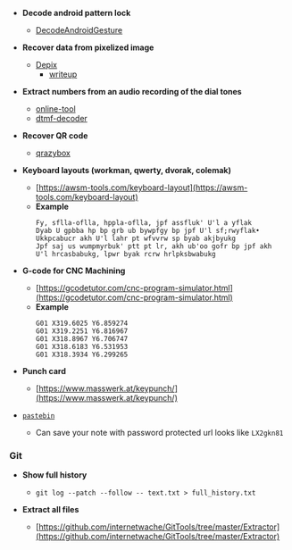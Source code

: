 - **Decode android pattern lock**

  - [DecodeAndroidGesture](https://github.com/jzyra/DecodeAndroidGesture)

- **Recover data from pixelized image**

  - [Depix](https://github.com/beurtschipper/Depix)
    - [writeup](https://github.com/K1nd4SUS/CTF-Writeups/tree/main/dCTF_2021/Behind%20the%20scenes)

- **Extract numbers from an audio recording of the dial tones**

  - [online-tool](https://unframework.github.io/dtmf-detect/#/)
  - [dtmf-decoder](https://github.com/ribt/dtmf-decoder)

- **Recover QR code**

  - [qrazybox](https://merri.cx/qrazybox/)

- **Keyboard layouts (workman, qwerty, dvorak, colemak)**

  - [https://awsm-tools.com/keyboard-layout](https://awsm-tools.com/keyboard-layout)
  - **Example**
    ```
    Fy, sflla-oflla, hppla-oflla, jpf assfluk' U'l a yflak
    Dyab U gpbba hp bp grb ub bywpfgy bp jpf U'l sf;rwyflak•
    Ukkpcabucr akh U'l lahr pt wfvvrw sp byab akjbyukg
    Jpf saj us wumpmyrbuk' ptt pt lr, akh ub'oo gofr bp jpf akh
    U'l hrcasbabukg, lpwr byak rcrw hrlpksbwabukg
    ```

- **G-code for CNC Machining**

  - [https://gcodetutor.com/cnc-program-simulator.html](https://gcodetutor.com/cnc-program-simulator.html)
  - **Example**
    ```
    G01 X319.6025 Y6.859274
    G01 X319.2251 Y6.816967
    G01 X318.8967 Y6.706747
    G01 X318.6183 Y6.531953
    G01 X318.3934 Y6.299265
    ```

- **Punch card**
  - [https://www.masswerk.at/keypunch/](https://www.masswerk.at/keypunch/)
  
- [`pastebin`](https://pastebin.com/)

  - Can save your note with password protected url looks like `LX2gkn81`

### Git

  - **Show full history**
    - `git log --patch --follow -- text.txt > full_history.txt`

  - **Extract all files**
    - [https://github.com/internetwache/GitTools/tree/master/Extractor](https://github.com/internetwache/GitTools/tree/master/Extractor)

